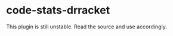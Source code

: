code-stats-drracket
===================

This plugin is still unstable. Read the source and use accordingly.
